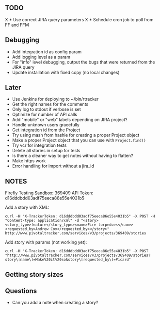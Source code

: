 ## TODO

X * Use correct JIRA query parameters
X * Schedule cron job to poll from FF and FFM

## Debugging

* Add integration id as config param
* Add logging level as a param
* For "info" level debugging, output the bugs that were returned from the JIRA query
* Update installation with fixed copy (no local changes)

## Later

* Use Jenkins for deploying to ~/bin/rtracker
* Get the right names for the comments
* Only log to stdout if verbose is set
* Optimize for number of API calls
* Add "mobile" or "web" labels depending on JIRA project?
* Handle unknown users gracefully
* Get integration id from the Project
* Try using mash from hashie for creating a proper Project object
* Make a proper Project object that you can use with `Project.find()`
* Try vcr for integration tests
* Delete all stories in setup for tests
* Is there a cleaner way to get notes without having to flatten?
* Make https work
* Error handling for import without a jira_id

## NOTES

Firefly Testing Sandbox: 369409
API Token: d16dddbdd03adf75eeca86e55e4031b5

Add a story with XML:

    curl -H "X-TrackerToken: d16dddbdd03adf75eeca86e55e4031b5" -X POST -H "Content-type: application/xml" -d "<story><story_type>feature</story_type><name>Fire torpedoes</name><requested_by>Andrew Cox</requested_by></story>" http://www.pivotaltracker.com/services/v3/projects/369409/stories

Add story with params (not working yet):

    curl -H "X-TrackerToken: d16dddbdd03adf75eeca86e55e4031b5" -X POST "http://www.pivotaltracker.com/services/v3/projects/369409/stories?story\[name\]=Make%20it%20so&story\[requested_by\]=Picard"

## Getting story sizes

## Questions

* Can you add a note when creating a story?